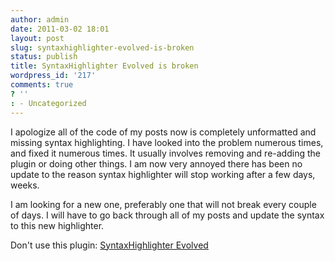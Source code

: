 ```yaml
---
author: admin
date: 2011-03-02 18:01
layout: post
slug: syntaxhighlighter-evolved-is-broken
status: publish
title: SyntaxHighlighter Evolved is broken
wordpress_id: '217'
comments: true
? ''
: - Uncategorized
---
```


I apologize all of the code of my posts now is completely unformatted and missing syntax highlighting.  I have looked into the problem numerous times, and fixed it numerous times.  It usually involves removing and re-adding the plugin or doing other things.  I am now very annoyed there has been no update to the reason syntax highlighter will stop working after a few days, weeks.

I am looking for a new one, preferably one that will not break every couple of days.  I will have to go back through all of my posts and update the syntax to this new highlighter.

Don't use this plugin: <a href="http://www.viper007bond.com/wordpress-plugins/syntaxhighlighter/">SyntaxHighlighter Evolved</a>

